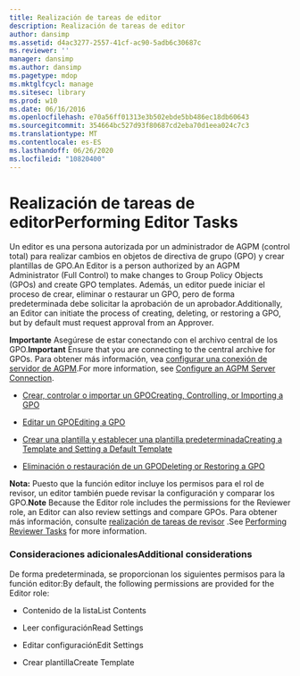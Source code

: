 ```yaml
---
title: Realización de tareas de editor
description: Realización de tareas de editor
author: dansimp
ms.assetid: d4ac3277-2557-41cf-ac90-5adb6c30687c
ms.reviewer: ''
manager: dansimp
ms.author: dansimp
ms.pagetype: mdop
ms.mktglfcycl: manage
ms.sitesec: library
ms.prod: w10
ms.date: 06/16/2016
ms.openlocfilehash: e70a56ff01313e3b502ebde5bb486ec18db60643
ms.sourcegitcommit: 354664bc527d93f80687cd2eba70d1eea024c7c3
ms.translationtype: MT
ms.contentlocale: es-ES
ms.lasthandoff: 06/26/2020
ms.locfileid: "10820400"
---
```

# <span data-ttu-id="6c7f3-103">Realización de tareas de editor</span><span class="sxs-lookup"><span data-stu-id="6c7f3-103">Performing Editor Tasks</span></span>


<span data-ttu-id="6c7f3-104">Un editor es una persona autorizada por un administrador de AGPM (control total) para realizar cambios en objetos de directiva de grupo (GPO) y crear plantillas de GPO.</span><span class="sxs-lookup"><span data-stu-id="6c7f3-104">An Editor is a person authorized by an AGPM Administrator (Full Control) to make changes to Group Policy Objects (GPOs) and create GPO templates.</span></span> <span data-ttu-id="6c7f3-105">Además, un editor puede iniciar el proceso de crear, eliminar o restaurar un GPO, pero de forma predeterminada debe solicitar la aprobación de un aprobador.</span><span class="sxs-lookup"><span data-stu-id="6c7f3-105">Additionally, an Editor can initiate the process of creating, deleting, or restoring a GPO, but by default must request approval from an Approver.</span></span>

<span data-ttu-id="6c7f3-106">**Importante**  Asegúrese de estar conectando con el archivo central de los GPO.</span><span class="sxs-lookup"><span data-stu-id="6c7f3-106">**Important** Ensure that you are connecting to the central archive for GPOs.</span></span> <span data-ttu-id="6c7f3-107">Para obtener más información, vea [configurar una conexión de servidor de AGPM](configure-an-agpm-server-connection-reviewer-agpm30ops.md).</span><span class="sxs-lookup"><span data-stu-id="6c7f3-107">For more information, see [Configure an AGPM Server Connection](configure-an-agpm-server-connection-reviewer-agpm30ops.md).</span></span>

 

-   [<span data-ttu-id="6c7f3-108">Crear, controlar o importar un GPO</span><span class="sxs-lookup"><span data-stu-id="6c7f3-108">Creating, Controlling, or Importing a GPO</span></span>](creating-controlling-or-importing-a-gpo-agpm30ops.md)

-   [<span data-ttu-id="6c7f3-109">Editar un GPO</span><span class="sxs-lookup"><span data-stu-id="6c7f3-109">Editing a GPO</span></span>](editing-a-gpo-agpm30ops.md)

-   [<span data-ttu-id="6c7f3-110">Crear una plantilla y establecer una plantilla predeterminada</span><span class="sxs-lookup"><span data-stu-id="6c7f3-110">Creating a Template and Setting a Default Template</span></span>](creating-a-template-and-setting-a-default-template-agpm30ops.md)

-   [<span data-ttu-id="6c7f3-111">Eliminación o restauración de un GPO</span><span class="sxs-lookup"><span data-stu-id="6c7f3-111">Deleting or Restoring a GPO</span></span>](deleting-or-restoring-a-gpo-agpm30ops.md)

<span data-ttu-id="6c7f3-112">**Nota:**  Puesto que la función editor incluye los permisos para el rol de revisor, un editor también puede revisar la configuración y comparar los GPO.</span><span class="sxs-lookup"><span data-stu-id="6c7f3-112">**Note** Because the Editor role includes the permissions for the Reviewer role, an Editor can also review settings and compare GPOs.</span></span> <span data-ttu-id="6c7f3-113">Para obtener más información, consulte [realización de tareas de revisor](performing-reviewer-tasks-agpm30ops.md) .</span><span class="sxs-lookup"><span data-stu-id="6c7f3-113">See [Performing Reviewer Tasks](performing-reviewer-tasks-agpm30ops.md) for more information.</span></span>

 

### <span data-ttu-id="6c7f3-114">Consideraciones adicionales</span><span class="sxs-lookup"><span data-stu-id="6c7f3-114">Additional considerations</span></span>

<span data-ttu-id="6c7f3-115">De forma predeterminada, se proporcionan los siguientes permisos para la función editor:</span><span class="sxs-lookup"><span data-stu-id="6c7f3-115">By default, the following permissions are provided for the Editor role:</span></span>

-   <span data-ttu-id="6c7f3-116">Contenido de la lista</span><span class="sxs-lookup"><span data-stu-id="6c7f3-116">List Contents</span></span>

-   <span data-ttu-id="6c7f3-117">Leer configuración</span><span class="sxs-lookup"><span data-stu-id="6c7f3-117">Read Settings</span></span>

-   <span data-ttu-id="6c7f3-118">Editar configuración</span><span class="sxs-lookup"><span data-stu-id="6c7f3-118">Edit Settings</span></span>

-   <span data-ttu-id="6c7f3-119">Crear plantilla</span><span class="sxs-lookup"><span data-stu-id="6c7f3-119">Create Template</span></span>

 

 





